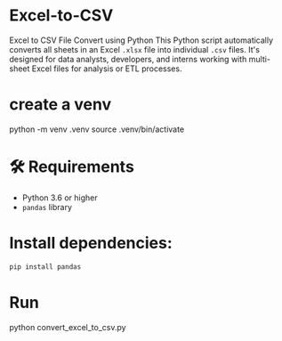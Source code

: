 # Excel-to-CSV
Excel to CSV File Convert using Python
This Python script automatically converts all sheets in an Excel `.xlsx` file into individual `.csv` files. It's designed for data analysts, developers, and interns working with multi-sheet Excel files for analysis or ETL processes.
# create a venv

python -m venv .venv
source .venv/bin/activate
# 🛠️ Requirements

- Python 3.6 or higher
- `pandas` library

# Install dependencies:

```bash
pip install pandas
```
# Run
python convert_excel_to_csv.py
